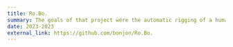 ```yaml
---
title: Ro.Bo.
summary: The goals of that project were the automatic rigging of a human body from a picture and animate it. First of all we take a picture and create a 3D model thanks to PIFUHD, after we rig it with RigNet and finally animate it with a script in Panda3D. It was a group project and I've worked in particular in the part where we create the 3D model and rig it.
date: 2023-2023
external_link: https://github.com/bonjon/Ro.Bo.
---
```

